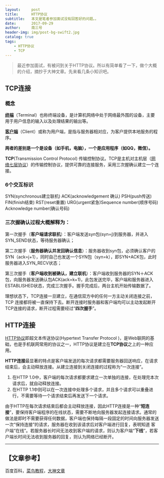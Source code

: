 ```yaml
---
layout:     post
title:      HTTP协议
subtitle:   本文是笔者参加面试没有回答好的问题。。
date:       2017-09-29
author:     南三号
header-img: img/post-bg-swift2.jpg
catalog: true
tags:
    - HTTP协议
    - TCP
---
```


> 最近参加面试，有被问到关于HTTP协议。所以有简单看了一下，做个大概的介绍，摘抄于大神文章。先来看几条小知识吧。

## TCP连接

### 概念

**[终端](https://baike.baidu.com/item/%E7%BB%88%E7%AB%AF/1903878)**（Terminal）也称终端设备，是计算机网络中处于网络最外围的设备，主要用于用户信息的输入以及处理结果的输出等。

[**客户端**](https://baike.baidu.com/item/%E5%AE%A2%E6%88%B7%E7%AB%AF)（Client）或称为用户端，是指与服务器相对应，为客户提供本地服务的程序。

**两者的差别是一个是设备（如手机，电脑），一个是应用程序（如QQ，微信）。**

**TCP**(Transmission Control Protocol) 传输控制协议。TCP是主机对主机层（[网络七层协议](https://baike.baidu.com/item/%E7%BD%91%E7%BB%9C%E4%B8%83%E5%B1%82%E5%8D%8F%E8%AE%AE)）的传输控制协议，提供可靠的连接服务，采用三次握确认建立一个连接。

### 6个交互标识

SYN(synchronous建立联机) ACK(acknowledgement 确认) PSH(push传送) FIN(finish结束) RST(reset重置) URG(urgent紧急)Sequence number(顺序号码) Acknowledge number(确认号码)

### 三次握确认过程大概解释为：

第一次握手（**客户端请求联机**）：客户端发送syn包(syn=j)到服务器，并进入SYN_SEND状态，等待服务器确认；

第二次握手（**服务器确认并发回确认信息**）：服务器收到syn包，必须确认客户的SYN（ack=j+1），同时自己也发送一个SYN包（syn=k），即SYN+ACK包，此时服务器进入SYN_RECV状态；

第三次握手（**客户端收到被确认，建立联机**）：客户端收到服务器的SYN＋ACK包，向服务器发送确认包ACK(ack=k+1)，此包发送完毕，客户端和服务器进入ESTABLISHED状态，完成三次握手。握手完成后，两台主机开始传输数据了。

理想状态下，TCP连接一旦建立，在通信双方中的任何一方主动关闭连接之前，TCP 连接都将被一直保持下去。断开连接时服务器和客户端均可以主动发起断开TCP连接的请求，断开过程需要经过“**四次握手**”。


## HTTP连接

[HTTP协议](https://baike.baidu.com/item/http)即超文本传送协议(Hypertext Transfer Protocol )，是Web联网的基础，也是手机联网常用的协议之一，HTTP协议是建立在**TCP协议**之上的一种应用。

**HTTP连接**最显著的特点是客户端发送的每次请求都需要服务器回送响应，在请求结束后，会主动释放连接。从建立连接到关闭连接的过程称为“一次连接”。

1. 在HTTP 1.0中，客户端的每次请求都要求建立一次单独的连接，在处理完本次请求后，就自动释放连接。
2. 在HTTP 1.1中则可以在一次连接中处理多个请求，并且多个请求可以重叠进行，不需要等待一个请求结束后再发送下一个请求。

由于HTTP在每次请求结束后都会主动释放连接，因此HTTP连接是一种“**短连接**”，要保持客户端程序的在线状态，需要不断地向服务器发起连接请求。通常的做法是即时不需要获得任何数据，客户端也保持每隔一段固定的时间向服务器发送一次“保持连接”的请求，服务器在收到该请求后对客户端进行回复，表明知道 客户端“在线”。若服务器长时间无法收到客户端的请求，则认为客户端“**下线**”，若客户端长时间无法收到服务器的回复，则认为网络已经断开。

------

## 【文章参考】

百度百科，[菜鸟教程](http://www.runoob.com/http/http-intro.html)，[大神文章](http://www.cnblogs.com/jking10/p/5525519.html)